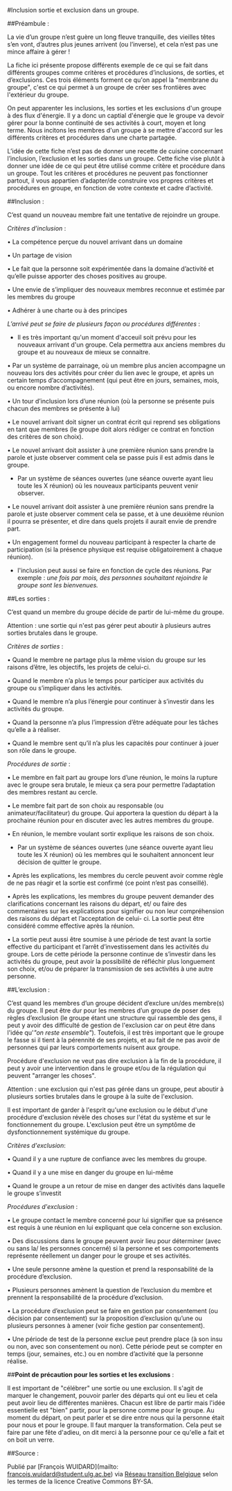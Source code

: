 #Inclusion sortie et exclusion dans un groupe. 

##Préambule : 

La vie d’un groupe n’est guère un long fleuve tranquille, des vieilles têtes s’en vont, d’autres plus jeunes arrivent (ou l’inverse), et cela n’est pas une mince affaire à gérer ! 

La fiche ici présente propose différents exemple de ce qui se fait dans différents groupes comme critères et procédures d’inclusions, de sorties, et d’exclusions. Ces trois éléments forment ce qu'on appel la "membrane du groupe", c'est ce qui permet à un groupe de créer ses frontières avec l'extérieur du groupe. 

On peut apparenter les inclusions, les sorties et les exclusions d'un groupe à des flux d'énergie. Il y a donc un captial d'énergie que le groupe va devoir gérer pour la bonne continuité de ses activités à court, moyen et long terme. Nous incitons les membres d'un groupe à se mettre d'accord sur les différents critères et procédures dans une charte partagée.

L’idée de cette fiche n’est pas de donner une recette de cuisine concernant l’inclusion, l’exclusion et les sorties dans un groupe. Cette fiche vise plutôt à donner une idée de ce qui peut être utilisé comme critère et procédure dans un groupe. Tout les critères et procédures ne peuvent  pas fonctionner partout, il vous appartien d’adapter/de construire vos propres critères et procédures en groupe, en fonction de votre contexte et cadre d’activité. 

##Inclusion : 

C’est quand un nouveau membre fait une tentative de rejoindre un groupe. 

*Critères d’inclusion* : 

•	La compétence perçue du nouvel arrivant dans un domaine

•	Un partage de vision 

•	Le fait que la personne soit expérimentée dans la domaine d’activité et qu’elle puisse apporter des choses positives au groupe. 

•	Une envie de s’impliquer des nouveaux membres reconnue et estimée par les membres du groupe

•	Adhérer à une charte ou à des principes

*L’arrivé peut se faire de plusieurs façon ou procédures différentes* : 

* Il es très important qu'un moment d'acceuil soit prévu pour les nouveaux arrivant d'un groupe. Cela permettra aux anciens membres du groupe et au nouveaux de mieux se connaitre. 

•	Par un système de parrainage, où un membre plus ancien accompagne un nouveau lors des activités pour créer du lien avec le groupe, et après un certain temps d’accompagnement (qui peut être en jours, semaines, mois, ou encore nombre d’activités). 

•	Un tour d’inclusion lors d’une réunion (où la personne se présente puis chacun des membres se présente à lui)

•	Le nouvel arrivant doit signer un contrat écrit qui reprend ses obligations en tant que membres (le groupe doit alors rédiger ce contrat en fonction des critères de son choix). 

•	Le nouvel arrivant doit assister à une première réunion sans prendre la parole et juste observer comment cela se passe puis il est admis dans le groupe. 

* Par un système de séances ouvertes (une séance ouverte ayant lieu toute les X réunion) où les nouveaux participants peuvent venir observer. 

•	Le nouvel arrivant doit assister à une première réunion sans prendre la parole et juste observer comment cela se passe, et à une deuxième réunion il pourra se présenter, et dire dans quels projets il aurait envie de prendre part. 

•	Un engagement formel du nouveau participant à respecter la charte de participation (si la présence physique est requise obligatoirement à chaque réunion). 

* l'inclusion peut aussi se faire en fonction de cycle des réunions. Par exemple : *une fois par mois, des personnes souhaitant rejoindre le groupe sont les bienvenues.* 

##Les sorties : 

C’est quand un membre du groupe décide de partir de lui-même du groupe. 

Attention : une sortie qui n'est pas gérer peut aboutir à plusieurs autres sorties brutales dans le groupe. 

*Critères de sorties* : 

•	Quand le membre ne partage plus la même vision du groupe sur les raisons d’être, les objectifs, les projets de celui-ci. 

•	Quand le membre n’a plus le temps pour participer aux activités du groupe ou s’impliquer dans les activités. 

•	Quand le membre n’a plus l’énergie pour continuer à s’investir dans les activités du groupe. 

•	Quand la personne n’a plus l’impression d’être adéquate pour les tâches qu’elle a à réaliser. 

•	Quand le membre sent qu’il n’a plus les capacités pour continuer à jouer son rôle dans le groupe. 

*Procédures de sortie* : 

•	Le membre en fait part au groupe lors d’une réunion, le moins la rupture avec le groupe sera brutale, le mieux ça sera pour permettre l’adaptation des membres restant au cercle.

•	Le membre fait part de son choix au responsable (ou animateur/facilitateur) du groupe. Qui apportera la question du départ à la prochaine réunion pour en discuter avec les autres membres du groupe. 

•	En réunion, le membre voulant sortir explique les raisons de son choix.

* Par un système de séances ouvertes (une séance ouverte ayant lieu toute les X réunion) où les membres qui le souhaitent annoncent leur décision de quitter le groupe. 

•	Après les explications, les membres du cercle peuvent avoir comme règle de ne pas réagir et la sortie est confirmé (ce point n’est pas conseillé). 

•	Après les explications, les membres du groupe peuvent demander des clarifications concernant les raisons du départ, et/ ou faire des commentaires sur les explications pour signifier ou non leur compréhension des raisons du départ et l’acceptation de celui- ci. La sortie peut être considéré comme effective après la réunion. 

•	La sortie peut aussi être soumise à une période de test avant la sortie effective du participant et l’arrêt d’investissement dans les activités du groupe. Lors de cette période la personne continue de s’investir dans les activités du groupe, peut avoir la possibilité de réfléchir plus longuement son choix, et/ou de préparer la transmission de ses activités à une autre personne. 

##L’exclusion : 

C’est quand les membres d’un groupe décident d’exclure un/des membre(s) du groupe. Il peut être dur pour les membres d’un groupe de poser des règles d’exclusion (le groupe étant une structure qui rassemble des gens, il peut y avoir des difficulté de gestion de l'exclusion car on peut être dans l'idée qu'*"on reste ensemble"*). Toutefois, il est très important que le groupe le fasse si il tient à la pérennité de ses projets, et au fait de ne pas avoir de personnes qui par leurs comportements nuisent aux groupe.

Procédure d'exclusion ne veut pas dire exclusion à la fin de la procédure, il peut y avoir une intervention dans le groupe et/ou de la régulation qui peuvent "arranger les choses". 

Attention : une exclusion qui n'est pas gérée dans un groupe, peut aboutir à plusieurs sorties brutales dans le groupe à la suite de l'exclusion. 

Il est important de garder à l'esprit qu'une exclusion ou le début d'une procédure d'exclusion révèle des choses sur l'état du système et sur le fonctionnement du groupe. L'exclusion peut être un symptôme de dysfonctionnement systémique du groupe. 

*Critères d'exclusion*: 

•	Quand il y a une rupture de confiance avec les membres du groupe. 

•	Quand il y a une mise en danger du groupe en lui-même

•	Quand le groupe a un retour de mise en danger des activités dans laquelle le groupe s’investit

*Procédures d'exclusion* : 

•	Le groupe contact le membre concerné pour lui signifier que sa présence est requis à une réunion en lui expliquant que cela concerne son exclusion. 

•	Des discussions dans le groupe peuvent avoir lieu pour déterminer (avec ou sans la/ les personnes concerné) si la personne et ses comportements représente réellement un danger pour le groupe et ses activités.

•	Une seule personne amène la question et prend la responsabilité de la procédure d’exclusion. 

•	Plusieurs personnes amènent la question de l’exclusion du membre et prennent la responsabilité de la procédure d’exclusion. 

•	La procédure d’exclusion peut se faire en gestion par consentement (ou décision par consentement) sur la proposition d’exclusion qu’une ou plusieurs personnes à amener (voir fiche gestion par consentement). 

•	Une période de test de la personne exclue peut prendre place (à son insu ou non, avec son consentement ou non). Cette période peut se compter en temps (jour, semaines, etc.) ou en nombre d’activité que la personne réalise. 

##**Point de précaution pour les sorties et les exclusions** : 

Il est important de "célébrer" une sortie ou une exclusion. Il s'agit de marquer le changement, pouvoir parler des départs qui ont eu lieu et cela peut avoir lieu de différentes manières. Chacun est libre de partir mais l'idée essentielle est "bien" partir, pour la personne comme pour le groupe. Au moment du départ, on peut parler et se dire entre nous qui la personne était pour nous et pour le groupe. Il faut marquer la transformation. Cela peut se faire par une fête d'adieu, on dit merci à la personne pour ce qu'elle a fait et on boit un verre. 

##Source : 

Publié par [François WUIDARD](mailto: francois.wuidard@student.ulg.ac.be) via [Réseau transition Belgique]( http://www.reseautransition.be/) selon les termes de la licence Creative Commons BY-SA. 
